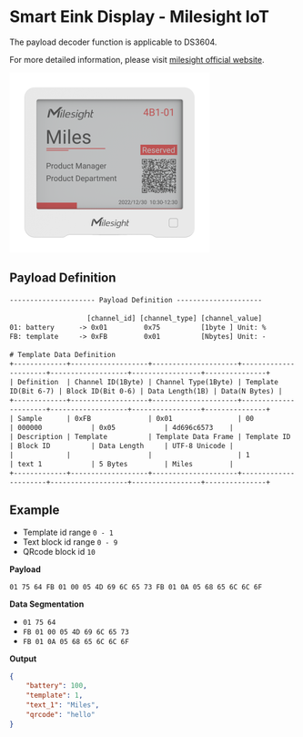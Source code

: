 # Smart Eink Display - Milesight IoT

The payload decoder function is applicable to DS3604.

For more detailed information, please visit [milesight official website](https://www.milesight-iot.com).

![DS3604](DS3604.png)

## Payload Definition

```
--------------------- Payload Definition ---------------------

                   [channel_id] [channel_type] [channel_value]
01: battery      -> 0x01         0x75          [1byte ] Unit: %
FB: template     -> 0xFB         0x01          [Nbytes] Unit: -

# Template Data Definition
+-------------+-------------------+---------------------+----------------------+-------------------+-----------------+---------------+
| Definition  | Channel ID(1Byte) | Channel Type(1Byte) | Template ID(Bit 6-7) | Block ID(Bit 0-6) | Data Length(1B) | Data(N Bytes) |
+-------------+-------------------+---------------------+----------------------+-------------------+-----------------+---------------+
| Sample      | 0xFB              | 0x01                | 00                   | 000000            | 0x05            | 4d696c6573    |
| Description | Template          | Template Data Frame | Template ID          | Block ID          | Data Length     | UTF-8 Unicode |
|             |                   |                     | 1                    | text 1            | 5 Bytes         | Miles         |
+-------------+-------------------+---------------------+----------------------+-------------------+-----------------+---------------+
```

## Example

-   Template id range `0 - 1`
-   Text block id range `0 - 9`
-   QRcode block id `10`

**Payload**

```
01 75 64 FB 01 00 05 4D 69 6C 65 73 FB 01 0A 05 68 65 6C 6C 6F
```

**Data Segmentation**

-   `01 75 64`
-   `FB 01 00 05 4D 69 6C 65 73`
-   `FB 01 0A 05 68 65 6C 6C 6F`

**Output**

```json
{
    "battery": 100,
    "template": 1,
    "text_1": "Miles",
    "qrcode": "hello"
}
```
